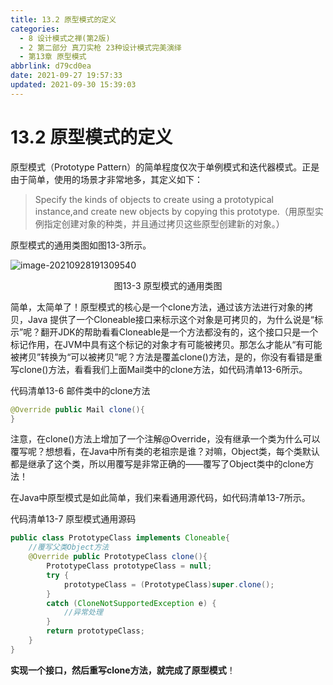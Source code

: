 ```yaml
---
title: 13.2 原型模式的定义
categories: 
  - 8 设计模式之禅(第2版)
  - 2 第二部分 真刀实枪 23种设计模式完美演绎
  - 第13章 原型模式
abbrlink: d79cd0ea
date: 2021-09-27 19:57:33
updated: 2021-09-30 15:39:03
---
```

# 13.2 原型模式的定义
原型模式（Prototype Pattern）的简单程度仅次于单例模式和迭代器模式。正是由于简单，使用的场景才非常地多，其定义如下：
> Specify the kinds of objects to create using a prototypical instance,and create new objects by copying this prototype.（用原型实例指定创建对象的种类，并且通过拷贝这些原型创建新的对象。）

原型模式的通用类图如图13-3所示。

![image-20210928191309540](https://gitee.com/XiaoLan223/images/raw/master/Blog/Sum/20210928191309.png)

<center>图13-3 原型模式的通用类图</center>

简单，太简单了！原型模式的核心是一个clone方法，通过该方法进行对象的拷贝，Java 提供了一个Cloneable接口来标示这个对象是可拷贝的，为什么说是“标示”呢？翻开JDK的帮助看看Cloneable是一个方法都没有的，这个接口只是一个标记作用，在JVM中具有这个标记的对象才有可能被拷贝。那怎么才能从“有可能被拷贝”转换为“可以被拷贝”呢？方法是覆盖clone()方法，是的，你没有看错是重写clone()方法，看看我们上面Mail类中的clone方法，如代码清单13-6所示。

代码清单13-6 邮件类中的clone方法
```java
@Override public Mail clone(){
}
```
注意，在clone()方法上增加了一个注解@Override，没有继承一个类为什么可以覆写呢？想想看，在Java中所有类的老祖宗是谁？对嘛，Object类，每个类默认都是继承了这个类，所以用覆写是非常正确的——覆写了Object类中的clone方法！

在Java中原型模式是如此简单，我们来看通用源代码，如代码清单13-7所示。

代码清单13-7 原型模式通用源码
```java
public class PrototypeClass implements Cloneable{
    //覆写父类Object方法
    @Override public PrototypeClass clone(){
        PrototypeClass prototypeClass = null;
        try {
            prototypeClass = (PrototypeClass)super.clone();
        }
        catch (CloneNotSupportedException e) {
            //异常处理
        }
        return prototypeClass;
    }
}
```

**实现一个接口，然后重写clone方法，就完成了原型模式**！
